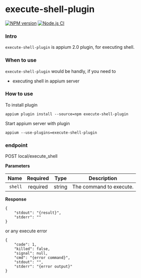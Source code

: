 # execute-shell-plugin
[![NPM version](https://badge.fury.io/js/execute-shell-plugin.svg)](https://npmjs.org/package/execute-shell-plugin)
[![Node.js CI](https://github.com/li-zhixin/execute-shell-plugin/actions/workflows/build.yml/badge.svg?branch=master)](https://github.com/li-zhixin/execute-shell-plugin/actions/workflows/build.yml)

### Intro
`execute-shell-plugin` is appium 2.0 plugin, for executing shell. 


### When to use
`execute-shell-plugin` would be handly, if you need to
* executing shell in appium server


### How to use

To install plugin

```appium plugin install --source=npm execute-shell-plugin```

Start appium server with plugin

```appium --use-plugins=execute-shell-plugin```

### endpoint

POST local/execute_shell

**Parameters**

|          Name | Required |  Type   | Description             |
| -------------:|:--------:|:-------:|-------------------------|
|     `shell` | required | string  | The command to execute. |

**Response**

```
{
    "stdout": "{result}",
    "stderr": ""
}
```
or any execute error 

```
{
    "code": 1,
    "killed": false,
    "signal": null,
    "cmd": "{error command}",
    "stdout": "",
    "stderr": "{error output}"
}
```

